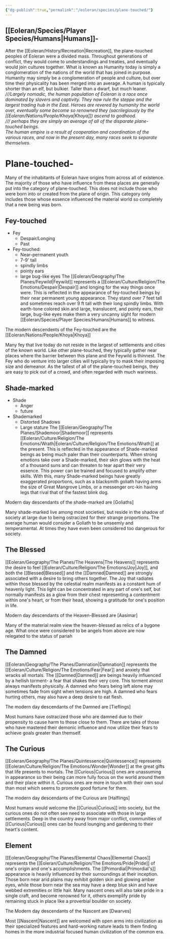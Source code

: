 ```yaml
---
{"dg-publish":true,"permalink":"/eoleran/species/plane-touched/"}
---
```



 
## [[Eoleran/Species/Player Species/Humans\|Humans]]-

After the [[Eoleran/History/Recreation\|Recreation]], the plane-touched peoples of Eoleran were a divided mass. Throughout generations of conflict, they would come to understandings and treaties, and eventually would join cultures together. What is known as Humanity today is simply a conglomeration of the nations of the world that has joined in purpose.  
Humanity may simply be a conglomeration of people and culture, but over time their physicality has been merged into an average. A human is typically shorter than an elf, but bulkier. Taller than a dwarf, but much leaner.
 _///Largely nomadic, the human population of Eoleran is a race once dominated by slavers and captivity. They now rule the steppe and the largest trading hub in the East. Heroes are revered by humanity the world over, eventually some become so renowned they (sacrilegiously by the [[Eoleran/Nations/People/Khoya\|Khoya]]) ascend to godhood._  
_/// perhaps they are simply an average of all of the disparate plane-touched beings.  
The human empire is a result of cooperation and coordination of the various races, and now in the present day, many races seek to separate themselves._

# Plane-touched-

Many of the inhabitants of Eoleran have origins from across all of existence. The majority of those who have influence from these places are generally put into the category of plane-touched. This does not include those who were born into or created from the plane of origin. This category only includes those whose essence influenced the material world so completely that a new being was born.
 
## Fey-touched
- Fey
	- Despair/Longing
	- Past
- Fey-touched:
	- Near-permanent youth
	- 7-9' tall
	- spindly limbs
	- pointy ears
	- large bug-like eyes
The [[Eoleran/Geography/The Planes/Feywild\|Feywild]] represents a [[Eoleran/Culture/Religion/The Emotions/Despair\|Despair]] and longing for the way things once were. This is reflected in the appearance of fey-touched beings by their near permanent young appearance. They stand over 7 feet tall and sometimes reach over 9 ft tall with their long spindly limbs. With earth-tone colored skin and large, translucent, and pointy ears, their large, bug-like eyes make them a very uncanny sight for modern [[Eoleran/Species/Player Species/Humans\|Humans]] to witness.

The modern descendents of the Fey-touched are the [[Eoleran/Nations/People/Khoya\|Khoya]]
 
Many fey that live today do not reside in the largest of settlements and cities of the known world. Like other plane-touched, they typically gather near places where the barrier between this plane and the Feywild is thinnest. The Fey who do venture into larger cities will typically try to mask their imposing size and demeanor. As the tallest of all of the plane-touched beings, they are easy to pick out of a crowd, and often regarded with much wariness.
## Shade-marked
- Shade
	- Anger
	- future
- Shademarked
	- Distorted Shadows
	- Large stature
The [[Eoleran/Geography/The Planes/Shademoor\|Shademoor]] represents [[Eoleran/Culture/Religion/The Emotions/Wrath\|Eoleran/Culture/Religion/The Emotions/Wrath]] at the present. This is reflected in the appearance of Shade-marked beings as being much paler than their counterparts. When strong emotions take over a Shade-marked, their skin glows with the heat of a thousand suns and can threaten to tear apart their very essence. This power can be trained and focused to amplify other skills. With this, many Shade-marked beings have greatly exaggerated proportions, such as a blacksmith goliath having arms the size of Great Mangrove Limbs, or a messenger orc-kin having legs that rival that of the fastest blink dog. 

Modern day descendants of the shade-marked are [Goliaths]

Many shade-marked live among most societies, but reside in the shadow of society at large due to being ostracized for their strange proportions. The average human would consider a Goliath to be unseemly and temperamental. At times they have even been considered too dangerous for society.  

## The Blessed
[[Eoleran/Geography/The Planes/The Heavens\|The Heavens]] represents the desire to feel [[Eoleran/Culture/Religion/The Emotions/Joy\|Joy]], and both the [[Blessed\|Blessed]] and the [[Damned\|Damned]] are strongly associated with a desire to bring others together. The Joy that radiates within those blessed by the celestial realm manifests as a constant hum of heavenly light. This light can be concentrated in any part of one's self, but normally manifests as a glow from their chest representing a contentment within one's heart, or from their head, showing a gratitude for one's position in life. 

Modern day descendants of the Heaven-Blessed are [Aasimar]

Many of the material realm view the heaven-blessed as relics of a bygone age. What once were considered to be angels from above are now relegated to the status of pariah

## The Damned
[[Eoleran/Geography/The Planes/Damnation\|Damnation]] represents the [[Eoleran/Culture/Religion/The Emotions/Fear\|Fear]] and anxiety that wracks all mortals. The [[Damned\|Damned]] are beings heavily influenced by a hellish torment- a fear that shakes their very core. This torment almost always manifests physically. A damned who fears being left alone may sometimes fade from sight when tensions are high. A damned who fears hurting others, may also have a deep desire to eat flesh. 

The modern day descendants of the Damned are [Tieflings]

Most humans have ostracized those who are damned due to their propensity to cause harm to those close to them. There are tales of those who have mastered their demonic influence and now utilize their fears to achieve goals greater than themself. 

## The Curious
[[Eoleran/Geography/The Planes/Quintessence\|Quintessence]] represents [[Eoleran/Culture/Religion/The Emotions/Wonder\|Wonder]] at the great gifts that life presents to mortals. The [[Curious\|Curious]] ones are unassuming in appearance so their being can more fully focus on the world around them and their place within it. Curious ones are more in touch with their own soul than most which seems to promote good fortune for them. 

The modern day descendants of the Curious are [Halflings]

Most humans would welcome the [[Curious\|Curious]] into society, but the curious ones do not often see need to associate with those in large settlements. Deep in the country away from major conflict, communities of [[Curious\|Curious]] ones can be found lounging and gardening to their heart's content. 

## Element
[[Eoleran/Geography/The Planes/Elemental Chaos\|Elemental Chaos]] represents the [[Eoleran/Culture/Religion/The Emotions/Pride\|Pride]] of one's origin and one's accomplishments. The [[Primordial\|Primordial's]] appearance is heavily influenced by their surroundings at their inception. Those born near arid plains may exhibit golden skin and glowing amber eyes, while those born near the sea may have a deep blue skin and have webbed extremities or little hair. Many nascent ones will also take pride in a single craft, and become renowned for it, others exemplify pride by remaining stuck in place like a proverbial boulder on society. 

The Modern day descendants of the Nascent are [Dwarves]

Most [[Nascent\|Nascent]] are welcomed with open arms into civilization as their specialized features and hard-working nature leads to them finding homes in the more industrial focused human civilization of the common era. 


